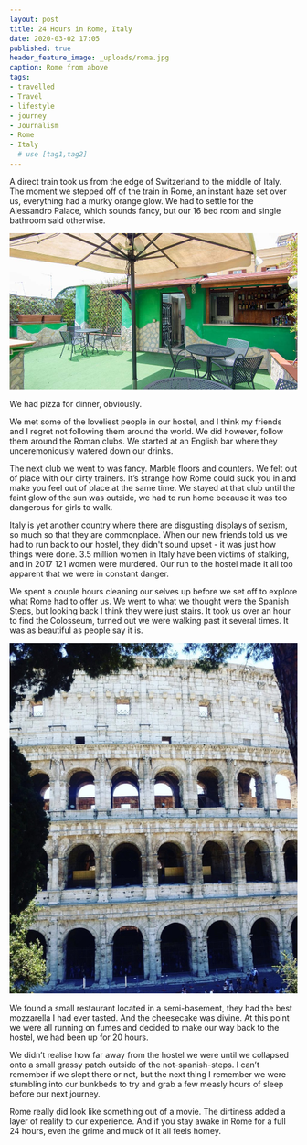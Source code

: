 ```yaml
---
layout: post
title: 24 Hours in Rome, Italy
date: 2020-03-02 17:05
published: true
header_feature_image: _uploads/roma.jpg
caption: Rome from above
tags:  
- travelled
- Travel  
- lifestyle
- journey
- Journalism
- Rome
- Italy
  # use [tag1,tag2]
---
```


A direct train took us from the edge of Switzerland to the middle of Italy. The moment we stepped off of the train in Rome, an instant haze set over us, everything had a murky orange glow. We had to settle for the Alessandro Palace, which sounds fancy, but our 16 bed room and single bathroom said otherwise.

[![The roof of our 'palace'](/_uploads/rooftop.jpg)](/_uploads/rooftop.jpg)

We had pizza for dinner, obviously.

We met some of the loveliest people in our hostel, and I think my friends and I regret not following them around the world. We did however, follow them around the Roman clubs. We started at an English bar where they unceremoniously watered down our drinks.

The next club we went to was fancy. Marble floors and counters. We felt out of place with our dirty trainers. It’s strange how Rome could suck you in and make you feel out of place at the same time. We stayed at that club until the faint glow of the sun was outside, we had to run home because it was too dangerous for girls to walk.

Italy is yet another country where there are disgusting displays of sexism, so much so that they are commonplace. When our new friends told us we had to run back to our hostel, they didn't sound upset - it was just how things were done. 3.5 million women in Italy have been victims of stalking, and in 2017 121 women were murdered. Our run to the hostel made it all too apparent that we were in constant danger.

We spent a couple hours cleaning our selves up before we set off to explore what Rome had to offer us. We went to what we thought were the Spanish Steps, but looking back I think they were just stairs. It took us over an hour to find the Colosseum, turned out we were walking past it several times. It was as beautiful as people say it is.

[![The Colosseum](/_uploads/collu.jpg)](/_uploads/collu.jpg)

We found a small restaurant located in a semi-basement, they had the best mozzarella I had ever tasted. And the cheesecake was divine. At this point we were all running on fumes and decided to make our way back to the hostel, we had been up for 20 hours.

We didn’t realise how far away from the hostel we were until we collapsed onto a small grassy patch outside of the not-spanish-steps. I can’t remember if we slept there or not, but the next thing I remember we were stumbling into our bunkbeds to try and grab a few measly hours of sleep before our next journey.

Rome really did look like something out of a movie. The dirtiness added a layer of reality to our experience. And if you stay awake in Rome for a full 24 hours, even the grime and muck of it all feels homey.

